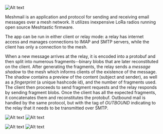 ![Alt text](/images/logo_small.png?raw=true "logo")

Meshmail is an application and protocol for sending and receiving email messages over a mesh network. It utilizes inexpensive LoRa radios running open source Meshtastic firmware.

The app can be run in either client or relay mode: a relay has internet access and manages connections to IMAP and SMTP servers, while the client has only a connection to the mesh.

When a new message arrives at the relay, it is encoded into a protobuf and then split into numerous fragments--binary blobs that are later reconstituted on the client. After generating the fragments, the relay sends a *message shadow* to the mesh which informs clients of the existence of the message. The shadow contains a preview of the content (subject and sender), as well as a *fingerprint* (a unique hashcode id), and the number of fragments used. The client then proceeds to send fragment requests and the relay responds by sending fragment blobs. Once the client has all the expected fragments, it concatenates them and reconstitutes the protobuf. Outbound mail is handled by the same protocol, but with the tag of *OUTBOUND* indicating to the relay that it needs to be  transmitted over SMTP.

![Alt text](/images/forwarding.png?raw=true "Responding")
![Alt text](/images/settings.png?raw=true "Settings")

![Alt text](/images/relay.png?raw=true "Relay Dashboard")
![Alt text](/images/incoming.png?raw=true "Inbox")
